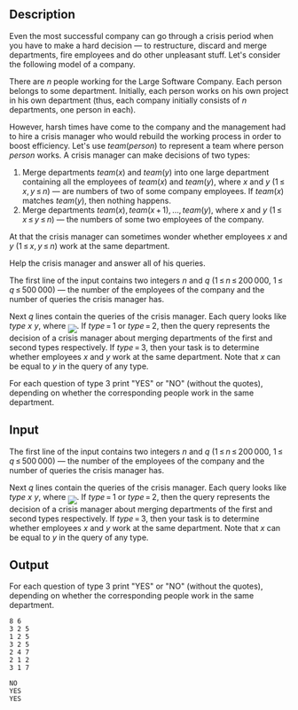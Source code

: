 ## Description

<div><p>Even the most successful company can go through a crisis period when you have to make a hard decision — to restructure, discard and merge departments, fire employees and do other unpleasant stuff. Let's consider the following model of a company.</p><p>There are <span class="tex-span"><i>n</i></span> people working for the Large Software Company. Each person belongs to some <span class="tex-font-style-it">department</span>. Initially, each person works on his own project in his own department (thus, each company initially consists of <span class="tex-span"><i>n</i></span> departments, one person in each).</p><p>However, harsh times have come to the company and the management had to hire a crisis manager who would rebuild the working process in order to boost efficiency. Let's use <span class="tex-span"><i>team</i>(<i>person</i>)</span> to represent a team where person <span class="tex-span"><i>person</i></span> works. A crisis manager can make decisions of two types:</p><ol> <li> Merge departments <span class="tex-span"><i>team</i>(<i>x</i>)</span> and <span class="tex-span"><i>team</i>(<i>y</i>)</span> into one large department containing all the employees of <span class="tex-span"><i>team</i>(<i>x</i>)</span> and <span class="tex-span"><i>team</i>(<i>y</i>)</span>, where <span class="tex-span"><i>x</i></span> and <span class="tex-span"><i>y</i></span> (<span class="tex-span">1 ≤ <i>x</i>, <i>y</i> ≤ <i>n</i></span>) — are numbers of two of some company employees. If <span class="tex-span"><i>team</i>(<i>x</i>)</span> matches <span class="tex-span"><i>team</i>(<i>y</i>)</span>, then nothing happens. </li><li> Merge departments <span class="tex-span"><i>team</i>(<i>x</i>), <i>team</i>(<i>x</i> + 1), ..., <i>team</i>(<i>y</i>)</span>, where <span class="tex-span"><i>x</i></span> and <span class="tex-span"><i>y</i></span> (<span class="tex-span">1 ≤ <i>x</i> ≤ <i>y</i> ≤ <i>n</i></span>) — the numbers of some two employees of the company. </li></ol><p>At that the crisis manager can sometimes wonder whether employees <span class="tex-span"><i>x</i></span> and <span class="tex-span"><i>y</i></span> (<span class="tex-span">1 ≤ <i>x</i>, <i>y</i> ≤ <i>n</i></span>) work at the same department.</p><p>Help the crisis manager and answer all of his queries.</p></div><div class="input-specification"><p>The first line of the input contains two integers <span class="tex-span"><i>n</i></span> and <span class="tex-span"><i>q</i></span> (<span class="tex-span">1 ≤ <i>n</i> ≤ 200 000</span>, <span class="tex-span">1 ≤ <i>q</i> ≤ 500 000</span>) — the number of the employees of the company and the number of queries the crisis manager has.</p><p>Next <span class="tex-span"><i>q</i></span> lines contain the queries of the crisis manager. Each query looks like <span class="tex-span"><i>type</i>&nbsp;<i>x</i>&nbsp;<i>y</i></span>, where <img align="middle" class="tex-formula" src="file://gkxzV6rh.png" style="max-width: 100.0%;max-height: 100.0%;">. If <span class="tex-span"><i>type</i> = 1</span> or <span class="tex-span"><i>type</i> = 2</span>, then the query represents the decision of a crisis manager about merging departments of the first and second types respectively. If <span class="tex-span"><i>type</i> = 3</span>, then your task is to determine whether employees <span class="tex-span"><i>x</i></span> and <span class="tex-span"><i>y</i></span> work at the same department. Note that <span class="tex-span"><i>x</i></span> can be equal to <span class="tex-span"><i>y</i></span> in the query of any type.</p></div><div class="output-specification"><p>For each question of type <span class="tex-span">3</span> print "<span class="tex-font-style-tt">YES</span>" or "<span class="tex-font-style-tt">NO</span>" (without the quotes), depending on whether the corresponding people work in the same department.</p></div>

## Input

<p>The first line of the input contains two integers <span class="tex-span"><i>n</i></span> and <span class="tex-span"><i>q</i></span> (<span class="tex-span">1 ≤ <i>n</i> ≤ 200 000</span>, <span class="tex-span">1 ≤ <i>q</i> ≤ 500 000</span>) — the number of the employees of the company and the number of queries the crisis manager has.</p><p>Next <span class="tex-span"><i>q</i></span> lines contain the queries of the crisis manager. Each query looks like <span class="tex-span"><i>type</i>&nbsp;<i>x</i>&nbsp;<i>y</i></span>, where <img align="middle" class="tex-formula" src="file://gkxzV6rh.png" style="max-width: 100.0%;max-height: 100.0%;">. If <span class="tex-span"><i>type</i> = 1</span> or <span class="tex-span"><i>type</i> = 2</span>, then the query represents the decision of a crisis manager about merging departments of the first and second types respectively. If <span class="tex-span"><i>type</i> = 3</span>, then your task is to determine whether employees <span class="tex-span"><i>x</i></span> and <span class="tex-span"><i>y</i></span> work at the same department. Note that <span class="tex-span"><i>x</i></span> can be equal to <span class="tex-span"><i>y</i></span> in the query of any type.</p>

## Output

<p>For each question of type <span class="tex-span">3</span> print "<span class="tex-font-style-tt">YES</span>" or "<span class="tex-font-style-tt">NO</span>" (without the quotes), depending on whether the corresponding people work in the same department.</p>





```input1
8 6
3 2 5
1 2 5
3 2 5
2 4 7
2 1 2
3 1 7

```




```output1
NO
YES
YES

```



